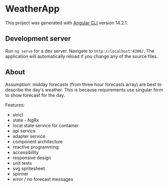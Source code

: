 # WeatherApp

This project was generated with [Angular CLI](https://github.com/angular/angular-cli) version 14.2.1.

## Development server

Run `ng serve` for a dev server. Navigate to `http://localhost:4200/`. The application will automatically reload if you change any of the source files.

## About

Assumption: midday forecasts (from three hour forecasts array) are best to describe the day's weather. This is because requirements use singular form to show forecast for the day.

Features:

- strict
- state - NgRx
- local state service for container
- api service
- adapter service
- component architecture
- reactive programming
- accessibility
- responsive design
- unit tests
- svg spritesheet
- spinner
- error / no forecast messages
